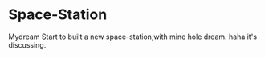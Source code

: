 # Space-Station
Mydream
Start to built a new space-station,with mine hole dream.
haha it's discussing.
